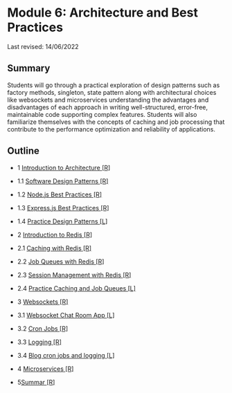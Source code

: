 # Module 6: Architecture and Best Practices

Last revised: 14/06/2022

## Summary

Students will go through a practical exploration of design patterns such as factory
methods, singleton, state pattern along with architectural choices like websockets and
microservices understanding the advantages and disadvantages of each approach in
writing well-structured, error-free, maintainable code supporting complex features.
Students will also familiarize themselves with the concepts of caching and job
processing that contribute to the performance optimization and reliability of
applications.

## Outline

- 1 [Introduction to Architecture [R]](../module6-architecture-and-best-practices/r1-introduction-to-architecture/README.md)
- 1.1 [Software Design Patterns [R]](../module6-architecture-and-best-practices/r1.1-design-patterns/README.md)
- 1.2 [Node.js Best Practices [R]](../module6-architecture-and-best-practices/r1.2-nodejs-best-practices/README.md)
- 1.3 [Express.js Best Practices [R]](../module6-architecture-and-best-practices/r1.3-expressjs-best-practices/README.md)
- 1.4 [Practice Design Patterns [L]](../module6-architecture-and-best-practices/r1.4-practice-design-patterns/README.md)

- 2 [Introduction to Redis [R]](../module6-architecture-and-best-practices/r2-introduction-to-redis/README.md)

- 2.1 [Caching with Redis [R]](../module6-architecture-and-best-practices/r2.1-caching-with-redis/README.md)
- 2.2 [Job Queues with Redis [R]](../module6-architecture-and-best-practices/r2.2-job-queues-with-redis/README.md)

- 2.3 [Session Management with Redis [R]](../module6-architecture-and-best-practices/r2.3-session-management-redis/README.md)
- 2.4 [Practice Caching and Job Queues [L]](../module6-architecture-and-best-practices/r2.4-practice-caching-job-queues/README.md)

- 3 [Websockets [R]](../module6-architecture-and-best-practices/r3-websockets/README.md)
- 3.1 [Websocket Chat Room App [L]](../module6-architecture-and-best-practices/r3.1-websocket-chat-room/README.md)

- 3.2 [Cron Jobs [R]](../module6-architecture-and-best-practices/r3.2-cron-jobs/README.md)
- 3.3 [Logging [R]](../module6-architecture-and-best-practices/r3.3-logging/README.md)

- 3.4 [Blog cron jobs and logging [L]](../module6-architecture-and-best-practices/r3.4-blog-cron-logging/README.md)

- 4 [Microservices [R]](module6-architecture-and-best-practices/r4-microservices/README.md)

- 5[Summar [R]](module6-architecture-and-best-practices/r5-summary/README.md)

